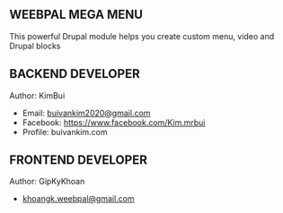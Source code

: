 WEEBPAL MEGA MENU
-----------
This powerful Drupal module helps you create custom menu, video and Drupal blocks

BACKEND DEVELOPER
-----------------
Author: KimBui
 * Email: buivankim2020@gmail.com
 * Facebook: https://www.facebook.com/Kim.mrbui
 * Profile: buivankim.com

FRONTEND DEVELOPER
------------------
Author: GipKyKhoan
 * khoangk.weebpal@gmail.com